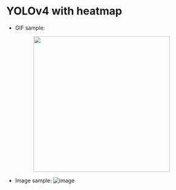 # YOLOv4 with heatmap
- GIF sample:
<p align="center">
<img src="https://user-images.githubusercontent.com/85657947/188273859-132d84b4-4698-44d7-b6a5-f8f8a5063aa7.gif" width="360">
</p>

- Image sample:
![image](https://user-images.githubusercontent.com/85657947/188273602-5ef87c55-3a12-43f6-8fe7-7fab634581cd.png)

